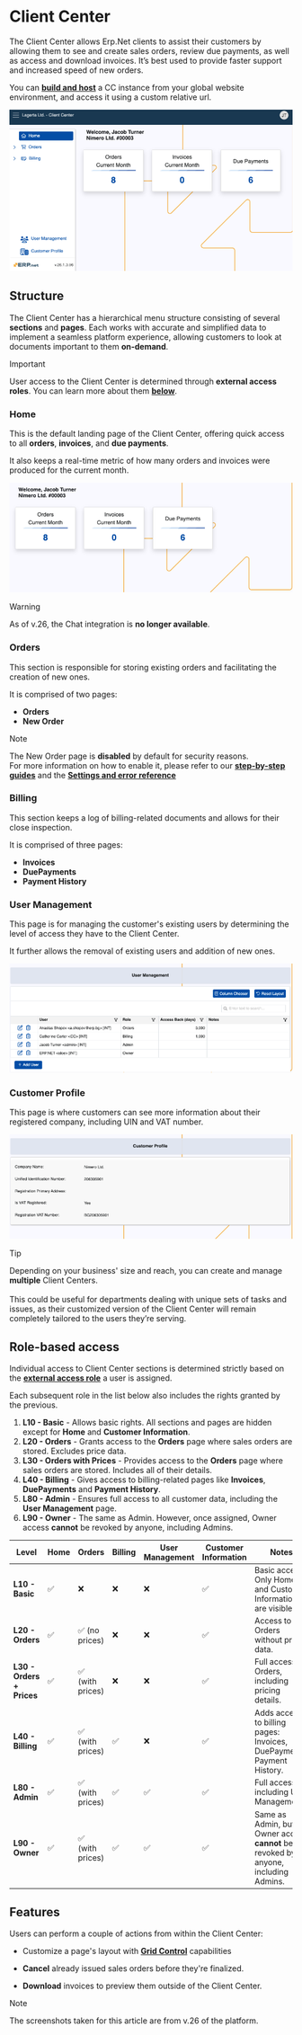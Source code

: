 # Client Center

The Client Center allows Erp.Net clients to assist their customers by allowing them to see and create sales orders, review due payments, as well as access and download invoices. It’s best used to provide faster support and increased speed of new orders. 

You can **[build and host](how-to/define-a-new-cc.md)** a CC instance from your global website environment, and access it using a custom relative url.

![picture](pictures/client_center_v26.png)

## Structure

The Client Center has a hierarchical menu structure consisting of several **sections** and **pages**. Each works with accurate and simplified data to implement a seamless platform experience, allowing customers to look at documents important to them **on-demand**.

> [!Important]
>
> User access to the Client Center is determined through **external access roles**. You can learn more about them **[below](index.md#role-based-access)**.

### Home

This is the default landing page of the Client Center, offering quick access to all **orders**, **invoices**, and **due payments**.

It also keeps a real-time metric of how many orders and invoices were produced for the current month.

![picture](pictures/home_v26.png)

> [!Warning]
> 
> As of v.26, the Chat integration is **no longer available**.

### Orders

This section is responsible for storing existing orders and facilitating the creation of new ones. 

It is comprised of two pages:

* **Orders**
* **New Order**

> [!NOTE]
> 
> The New Order page is **disabled** by default for security reasons. <br>
> For more information on how to enable it, please refer to our **[step-by-step guides](how-to/index.md)** and the **[Settings and error reference](reference.md)**

### Billing

This section keeps a log of billing-related documents and allows for their close inspection.

It is comprised of three pages:

* **Invoices**
* **DuePayments**
* **Payment History**

### User Management

This page is for managing the customer's existing users by determining the level of access they have to the Client Center.

It further allows the removal of existing users and addition of new ones.

![picture](pictures/user_management.png)

### Customer Profile

This page is where customers can see more information about their registered company, including UIN and VAT number.

![picture](pictures/customer_profile.png)

> [!Tip]
>
> Depending on your business' size and reach, you can create and manage **multiple** Client Centers. <br> <br> This could be useful for departments dealing with unique sets of tasks and issues, as their customized version of the Client Center will remain completely tailored to the users they’re serving.

## Role-based access 

Individual access to Client Center sections is determined strictly based on the **[external access role](../sales/customers/external-access.md)** a user is assigned.

Each subsequent role in the list below also includes the rights granted by the previous.

1. **L10 - Basic** - Allows basic rights. All sections and pages are hidden except for **Home** and **Customer Information**.
2. **L20 - Orders** - Grants access to the **Orders** page where sales orders are stored. Excludes price data.
3. **L30 - Orders with Prices** - Provides access to the **Orders** page where sales orders are stored. Includes all of their details.
4. **L40 - Billing** - Gives access to billing-related pages like **Invoices**, **DuePayments** and **Payment History**.
5. **L80 - Admin** - Ensures full access to all customer data, including the **User Management** page.
6. **L90 - Owner** - The same as Admin. However, once assigned, Owner access **cannot** be revoked by anyone, including Admins.

| Level                   | Home | Orders              | Billing              | User Management | Customer Information | Notes                                                                                   |
|-------------------------|------|----------------------|----------------------|------------------|------------------------|-----------------------------------------------------------------------------------------|
| **L10 - Basic**         | ✅   | ❌                   | ❌                   | ❌               | ✅                     | Basic access. Only Home and Customer Information are visible.                           |
| **L20 - Orders**        | ✅   | ✅ (no prices)       | ❌                   | ❌               | ✅                     | Access to Orders without price data.                                                    |
| **L30 - Orders + Prices** | ✅ | ✅ (with prices)     | ❌                   | ❌               | ✅                     | Full access to Orders, including pricing details.                                       |
| **L40 - Billing**       | ✅   | ✅ (with prices)     | ✅                   | ❌               | ✅                     | Adds access to billing pages: Invoices, DuePayments, Payment History.                  |
| **L80 - Admin**         | ✅   | ✅ (with prices)     | ✅                   | ✅               | ✅                     | Full access, including User Management.                                                 |
| **L90 - Owner**         | ✅   | ✅ (with prices)     | ✅                   | ✅               | ✅                     | Same as Admin, but Owner access **cannot** be revoked by anyone, including Admins.      |


## Features

Users can perform a couple of actions from within the Client Center:

- Customize a page's layout with **[Grid Control](grid-control.md)** capabilities

- **Cancel** already issued sales orders before they're finalized.

- **Download** invoices to preview them outside of the Client Center.

> [!NOTE]
> 
> The screenshots taken for this article are from v.26 of the platform.
